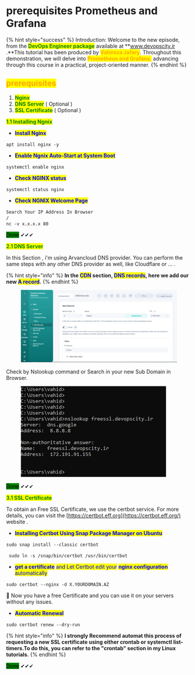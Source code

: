 # prerequisites Prometheus and Grafana

{% hint style="success" %}
Introduction: Welcome to the new episode, from the <mark style="color:green;">**DevOps Engineer package**</mark> available at **www.devopscity.ir .**This tutorial has been produced by <mark style="color:orange;">**Vahireza Jafary**</mark>. Throughout this demonstration, we will delve into <mark style="color:orange;">**Prometheus and Grafana,**</mark> advancing through this course in a practical, project-oriented manner.
{% endhint %}



## <mark style="color:orange;">prerequisites</mark>&#x20;

1. <mark style="color:green;">**Nginx**</mark>
2. <mark style="color:green;">**DNS Server**</mark> ( Optional )
3. <mark style="color:green;">**SSL Certificate**</mark> ( Optional )





<mark style="color:green;">**1.1   Installing Ngnix**</mark>

* <mark style="color:blue;">**Install Nginx**</mark>

```
apt install nginx -y
```

* <mark style="color:blue;">**Enable Ngnix Auto-Start at System Boot**</mark>&#x20;

```
systemctl enable nginx 
```

* <mark style="color:blue;">**Check NGINX status**</mark>&#x20;

```
systemctl status nginx
```

* <mark style="color:blue;">**Check NGNIX Welcome Page**</mark>

```
Search Your IP Address In Browser
/
nc -v x.x.x.x 80
```

<mark style="background-color:green;">Done</mark> ✔✔✔





<mark style="color:green;">**2.1     DNS Server**</mark>

In this Section , i'm using Arvancloud DNS provider. You can perform the same steps with any other DNS provider as well, like Cloudflare or ... .

{% hint style="info" %}
**In the **<mark style="color:blue;">**CDN**</mark>** section, **<mark style="color:blue;">**DNS records**</mark>**, here we add our new **<mark style="color:blue;">**A record**</mark>**.**
{% endhint %}

<figure><img src=".gitbook/assets/freessl.png" alt=""><figcaption></figcaption></figure>



Check by Nslookup command or Search in your new Sub Domain in Browser.



<figure><img src=".gitbook/assets/nsllokup.png" alt=""><figcaption></figcaption></figure>



<mark style="background-color:green;">Done</mark> ✔✔✔





<mark style="color:green;">**3.1   SSL Certificate**</mark>

To obtain an Free SSL Certificate, we use the certbot service. For more details, you can visit the [https://certbot.eff.org](https://certbot.eff.org/) website .

* <mark style="color:blue;">**Installing Certbot Using Snap Package Manager on Ubuntu**</mark>

```
sudo snap install --classic certbot
```

```
 sudo ln -s /snap/bin/certbot /usr/bin/certbot
```

* <mark style="color:blue;">**get a certificate**</mark> <mark style="color:blue;"></mark><mark style="color:blue;">and Let Certbot edit your</mark> <mark style="color:blue;"></mark><mark style="color:blue;">**nginx configuration**</mark> <mark style="color:blue;"></mark><mark style="color:blue;">automatically</mark>

```
sudo certbot --nginx -d X.YOURDOMAIN.AZ
```

🎁   Now you have a free Certificate and you can use it on your servers without any issues.

* <mark style="color:blue;">**Automatic Renewal**</mark>

```
sudo certbot renew --dry-run
```

{% hint style="info" %}
**I strongly Recommend automat this process of requesting a new SSL certificate using either crontab or systemctl list-timers.To do this, you can refer to the "crontab" section in my Linux tutorials.**
{% endhint %}

<mark style="background-color:green;">Done</mark> ✔✔✔&#x20;



